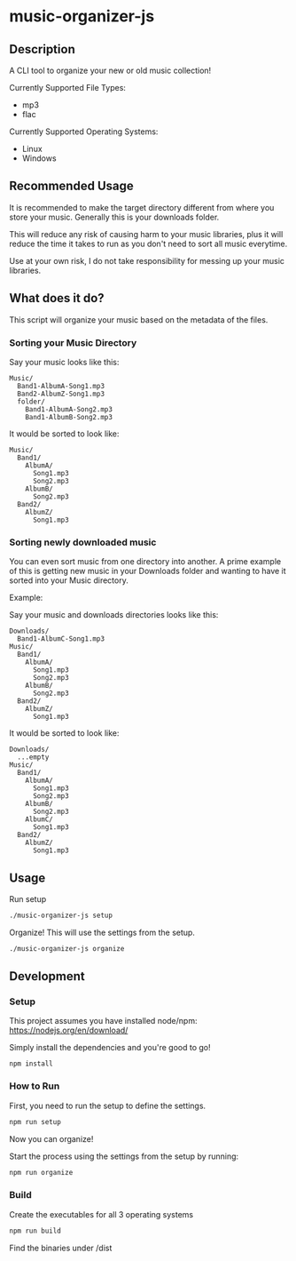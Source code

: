 # music-organizer-js

## Description
A CLI tool to organize your new or old music collection!

Currently Supported File Types:
* mp3
* flac

Currently Supported Operating Systems:
* Linux
* Windows

## Recommended Usage
It is recommended to make the target directory different from where you store your music. Generally this is your downloads folder. 

This will reduce any risk of causing harm to your music libraries, plus it will reduce the time it takes to run as you don't need to sort all music everytime. 

Use at your own risk, I do not take responsibility for messing up your music libraries. 

## What does it do?
This script will organize your music based on the metadata of the files.

### Sorting your Music Directory
Say your music looks like this:
```
Music/
  Band1-AlbumA-Song1.mp3
  Band2-AlbumZ-Song1.mp3
  folder/
    Band1-AlbumA-Song2.mp3
    Band1-AlbumB-Song2.mp3
```
It would be sorted to look like:
```
Music/
  Band1/
    AlbumA/
      Song1.mp3
      Song2.mp3
    AlbumB/
      Song2.mp3
  Band2/
    AlbumZ/
      Song1.mp3
```

### Sorting newly downloaded music
You can even sort music from one directory into another. A prime example of this is getting new music in your Downloads folder and wanting to have it sorted into your Music directory.

Example:

Say your music and downloads directories looks like this:
```
Downloads/
  Band1-AlbumC-Song1.mp3
Music/
  Band1/
    AlbumA/
      Song1.mp3
      Song2.mp3
    AlbumB/
      Song2.mp3
  Band2/
    AlbumZ/
      Song1.mp3
```
It would be sorted to look like:
```
Downloads/
  ...empty
Music/
  Band1/
    AlbumA/
      Song1.mp3
      Song2.mp3
    AlbumB/
      Song2.mp3
    AlbumC/
      Song1.mp3
  Band2/
    AlbumZ/
      Song1.mp3
```


## Usage

Run setup
```bash
./music-organizer-js setup
```

Organize! This will use the settings from the setup.
```bash
./music-organizer-js organize
```

## Development

### Setup

This project assumes you have installed node/npm: https://nodejs.org/en/download/

Simply install the dependencies and you're good to go! 
```
npm install
```

### How to Run
First, you need to run the setup to define the settings. 
```bash
npm run setup
```

Now you can organize!

Start the process using the settings from the setup by running:
```bash
npm run organize
```

### Build
Create the executables for all 3 operating systems
```bash
npm run build
```
Find the binaries under /dist
